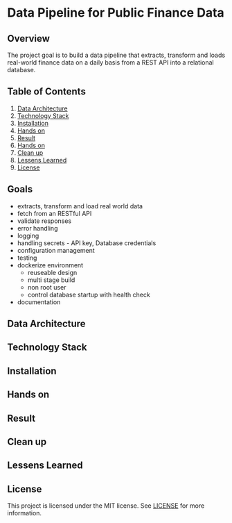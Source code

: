 # Data Pipeline for Public Finance Data

## Overview
The project goal is to build a data pipeline that extracts, transform and loads real-world finance data on a daily basis from a REST API into a relational database.

## Table of Contents
1. [Data Architecture](#data-architecture)
1. [Technology Stack](#technology-stack)
1. [Installation](#installation)
1. [Hands on](#hands-on)
1. [Result](#result)
1. [Hands on](#hands-on)
1. [Clean up](#clean-up)
1. [Lessens Learned](#lessens-learned)
1. [License](#license)

## Goals
- extracts, transform and load real world data
- fetch from an RESTful API
- validate responses
- error handling
- logging
- handling secrets - API key, Database credentials
- configuration management
- testing
- dockerize environment
    - reuseable design
    - multi stage build
    - non root user
    - control database startup with health check
- documentation

## Data Architecture

## Technology Stack

## Installation

## Hands on

## Result

## Clean up

## Lessens Learned

## License
This project is licensed under the MIT license.
See [LICENSE](LICENSE) for more information.
